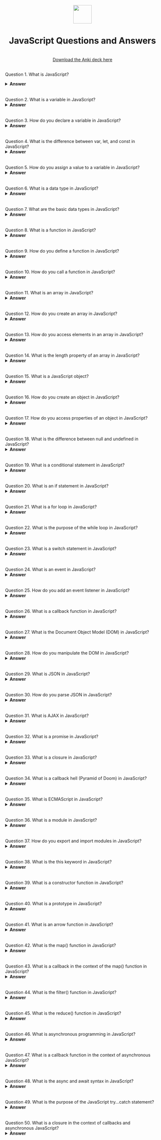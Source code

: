 <div align="center">
  <img height="60" src="https://upload.wikimedia.org/wikipedia/commons/6/6a/JavaScript-logo.png">
  <h1>JavaScript Questions and Answers</h1>
    <br>
  <a href="https://ankiweb.net/shared/info/376600095?cb=1696104749579"> Download the Anki deck here </a>
  <br><br>
</div>


Question 1.
What is JavaScript?

<details><summary><b>Answer</b></summary>
JavaScript is a high-level, interpreted programming language used for web development. It allows you to add interactivity, validate forms, create cookies, and much more in web applications.

</details>
<br><br>
Question 2.
What is a variable in JavaScript?

<details><summary><b>Answer</b></summary>
A variable in JavaScript is a symbolic name for storing and managing data. It is used to store values like numbers, strings, objects, and functions.

</details>
<br><br>
Question 3.
How do you declare a variable in JavaScript?

<details><summary><b>Answer</b></summary>
You can declare a variable in JavaScript using the var, let, or const keyword, followed by the variable name.

</details>
<br><br>
Question 4.
What is the difference between var, let, and const in JavaScript?

<details><summary><b>Answer</b></summary>
var is function-scoped and can be globally scoped.
let is block-scoped and allows reassignment.
const is block-scoped but does not allow reassignment.
</details>
<br><br>
Question 5.
How do you assign a value to a variable in JavaScript?

<details><summary><b>Answer</b></summary>
You can assign a value to a variable in JavaScript using the assignment operator =.

</details>
<br><br>
Question 6.
What is a data type in JavaScript?

<details><summary><b>Answer</b></summary>
A data type in JavaScript defines the type of data that a variable can hold. Common data types include numbers, strings, booleans, objects, and functions.

</details>
<br><br>
Question 7.
What are the basic data types in JavaScript?

<details><summary><b>Answer</b></summary>
The basic data types in JavaScript are:

Number: Represents both integer and floating-point numbers.
String: Represents a sequence of characters.
Boolean: Represents a true or false value.
Undefined: Represents an uninitialized variable.
Null: Represents the intentional absence of any object value.
</details>
<br><br>
Question 8.
What is a function in JavaScript?

<details><summary><b>Answer</b></summary>
A function is a reusable block of code that performs a specific task or set of tasks. Functions are a fundamental concept in JavaScript and are used for code organization and reusability.

</details>
<br><br>
Question 9.
How do you define a function in JavaScript?

<details><summary><b>Answer</b></summary>
You can define a function in JavaScript using the function keyword, followed by the function name and parameters.

</details>
<br><br>
Question 10.
How do you call a function in JavaScript?

<details><summary><b>Answer</b></summary>
You can call a function in JavaScript by using its name followed by parentheses and passing any required arguments.

</details>
<br><br>
Question 11.
What is an array in JavaScript?

<details><summary><b>Answer</b></summary>
An array is a data structure in JavaScript that can hold multiple values. Arrays are ordered collections of elements, and each element can be accessed by its index.

</details>
<br><br>
Question 12.
How do you create an array in JavaScript?

<details><summary><b>Answer</b></summary>
You can create an array in JavaScript by enclosing a list of values in square brackets [].

</details>
<br><br>
Question 13.
How do you access elements in an array in JavaScript?

<details><summary><b>Answer</b></summary>
You can access elements in an array by using their index. The index starts at 0 for the first element.

</details>
<br><br>
Question 14.
What is the length property of an array in JavaScript?

<details><summary><b>Answer</b></summary>
The length property of an array in JavaScript returns the number of elements in the array.

</details>
<br><br>
Question 15.
What is a JavaScript object?

<details><summary><b>Answer</b></summary>
A JavaScript object is a collection of key-value pairs. It is a data structure that can store various data types as values.

</details>
<br><br>
Question 16.
How do you create an object in JavaScript?

<details><summary><b>Answer</b></summary>
You can create an object in JavaScript using curly braces {} and defining key-value pairs within them.

</details>
<br><br>
Question 17.
How do you access properties of an object in JavaScript?

<details><summary><b>Answer</b></summary>
You can access properties of an object using dot notation (object.property) or bracket notation (object['property']).

</details>
<br><br>
Question 18.
What is the difference between null and undefined in JavaScript?

<details><summary><b>Answer</b></summary>
null is an intentional absence of any object value.
undefined is the value assigned to a variable that is declared but not initialized.
</details>
<br><br>
Question 19.
What is a conditional statement in JavaScript?

<details><summary><b>Answer</b></summary>
A conditional statement in JavaScript is used to perform different actions based on different conditions. It allows you to make decisions in your code.

</details>
<br><br>
Question 20.
What is an if statement in JavaScript?

<details><summary><b>Answer</b></summary>
An if statement is a fundamental conditional statement in JavaScript. It allows you to execute a block of code if a specified condition is true.

</details>
<br><br>
Question 21.
What is a for loop in JavaScript?

<details><summary><b>Answer</b></summary>
A for loop is a control flow statement that allows you to execute a block of code repeatedly. It is often used for iterating over arrays and other iterable objects.

</details>
<br><br>
Question 22.
What is the purpose of the while loop in JavaScript?

<details><summary><b>Answer</b></summary>
A while loop in JavaScript is used to execute a block of code as long as a specified condition is true. It repeatedly checks the condition before each iteration.

</details>
<br><br>
Question 23.
What is a switch statement in JavaScript?

<details><summary><b>Answer</b></summary>
A switch statement is a conditional statement used to select one of many code blocks to be executed. It provides an efficient way to perform multiple conditional checks.

</details>
<br><br>
Question 24.
What is an event in JavaScript?

<details><summary><b>Answer</b></summary>
An event in JavaScript is an action or occurrence that happens as a result of something the user does or as a result of another program logic.

</details>
<br><br>
Question 25.
How do you add an event listener in JavaScript?

<details><summary><b>Answer</b></summary>
You can add an event listener to an HTML element in JavaScript using the addEventListener method. This method takes the event type (e.g., 'click') and a function to execute when the event occurs.

</details>
<br><br>
Question 26.
What is a callback function in JavaScript?

<details><summary><b>Answer</b></summary>
A callback function in JavaScript is a function that is passed as an argument to another function and is executed after that function has finished its work. It is often used for asynchronous operations.

</details>
<br><br>
Question 27.
What is the Document Object Model (DOM) in JavaScript?

<details><summary><b>Answer</b></summary>
The Document Object Model (DOM) is a programming interface for web documents. It represents the page so that programs can change the document structure, style, and content dynamically.

</details>
<br><br>
Question 28.
How do you manipulate the DOM in JavaScript?

<details><summary><b>Answer</b></summary>
You can manipulate the DOM in JavaScript by selecting HTML elements using methods like getElementById, querySelector, and getElementsByClassName, and then changing their properties, attributes, or content.

</details>
<br><br>
Question 29.
What is JSON in JavaScript?

<details><summary><b>Answer</b></summary>
JSON (JavaScript Object Notation) is a lightweight data-interchange format used for data exchange between a server and a client or between different parts of an application.

</details>
<br><br>
Question 30.
How do you parse JSON in JavaScript?

<details><summary><b>Answer</b></summary>
You can parse JSON in JavaScript using the JSON.parse() method. This method converts a JSON string into a JavaScript object.

</details>
<br><br>
Question 31.
What is AJAX in JavaScript?

<details><summary><b>Answer</b></summary>
AJAX (Asynchronous JavaScript and XML) is a set of web development techniques that allow web applications to send and receive data from a server asynchronously without reloading the entire page.

</details>
<br><br>
Question 32.
What is a promise in JavaScript?

<details><summary><b>Answer</b></summary>
A promise in JavaScript is an object representing the eventual completion or failure of an asynchronous operation. It is used to handle asynchronous operations more elegantly.

</details>
<br><br>
Question 33.
What is a closure in JavaScript?

<details><summary><b>Answer</b></summary>
A closure in JavaScript is a function that has access to its own scope, the outer function's scope, and the global scope. It "encloses" its environment, allowing it to capture and remember variables from outer scopes.

</details>
<br><br>
Question 34.
What is a callback hell (Pyramid of Doom) in JavaScript?

<details><summary><b>Answer</b></summary>
Callback hell, also known as the Pyramid of Doom, is a situation in JavaScript where multiple nested callbacks make the code hard to read and maintain. It often occurs with asynchronous operations.

</details>
<br><br>
Question 35.
What is ECMAScript in JavaScript?

<details><summary><b>Answer</b></summary>
ECMAScript is a standardized scripting language specification that JavaScript follows. It defines the core features and syntax of JavaScript.

</details>
<br><br>
Question 36.
What is a module in JavaScript?

<details><summary><b>Answer</b></summary>
A module in JavaScript is a self-contained unit of code that can be reused and imported into other JavaScript files. Modules help organize and modularize code.

</details>
<br><br>
Question 37.
How do you export and import modules in JavaScript?

<details><summary><b>Answer</b></summary>
To export from a module, you use export statements, and to import in another module, you use import statements. For example, export function myFunction() and import { myFunction } from './myModule.js'.

</details>
<br><br>
Question 38.
What is the this keyword in JavaScript?

<details><summary><b>Answer</b></summary>
The this keyword in JavaScript refers to the object it belongs to. Its value is determined by how a function is called, and it can change dynamically.

</details>
<br><br>
Question 39.
What is a constructor function in JavaScript?

<details><summary><b>Answer</b></summary>
A constructor function in JavaScript is a template for creating objects. It defines the structure and behavior of objects that will be created using the new keyword.

</details>
<br><br>
Question 40.
What is a prototype in JavaScript?

<details><summary><b>Answer</b></summary>
In JavaScript, every object has a prototype that is a reference to another object. It is used to share properties and methods among objects.

</details>
<br><br>
Question 41.
What is an arrow function in JavaScript?

<details><summary><b>Answer</b></summary>
An arrow function is a concise way to write functions in JavaScript. It has a shorter syntax and does not bind its own this value.

</details>
<br><br>
Question 42.
What is the map() function in JavaScript?

<details><summary><b>Answer</b></summary>
The map() function is used to create a new array by applying a provided function to each element of an existing array.

</details>
<br><br>
Question 43.
What is a callback in the context of the map() function in JavaScript?

<details><summary><b>Answer</b></summary>
A callback in the context of the map() function is the function provided as an argument to map(). It is called for each element of the array and returns a value that is added to the new array.

</details>
<br><br>
Question 44.
What is the filter() function in JavaScript?

<details><summary><b>Answer</b></summary>
The filter() function is used to create a new array with all elements that pass a provided test (predicate) function.

</details>
<br><br>
Question 45.
What is the reduce() function in JavaScript?

<details><summary><b>Answer</b></summary>
The reduce() function is used to reduce an array to a single value. It applies a provided function against an accumulator and each element in the array.

</details>
<br><br>
Question 46.
What is asynchronous programming in JavaScript?

<details><summary><b>Answer</b></summary>
Asynchronous programming in JavaScript is a programming style that allows tasks to be performed concurrently without blocking the main program's execution. It is often used for tasks like fetching data from a server.

</details>
<br><br>
Question 47.
What is a callback function in the context of asynchronous JavaScript?

<details><summary><b>Answer</b></summary>
A callback function in the context of asynchronous JavaScript is a function that is passed as an argument to an asynchronous operation and is executed once the operation is complete.

</details>
<br><br>
Question 48.
What is the async and await syntax in JavaScript?

<details><summary><b>Answer</b></summary>
The async and await syntax in JavaScript provides a more readable way to work with promises and perform asynchronous operations. The async keyword is used to define an asynchronous function, and the await keyword is used to pause the execution of a function until a promise is resolved.

</details>
<br><br>
Question 49.
What is the purpose of the JavaScript try...catch statement?

<details><summary><b>Answer</b></summary>
The try...catch statement is used in JavaScript to handle exceptions (errors) that may occur during the execution of code. It allows you to gracefully handle errors and prevent them from crashing your program.

</details>
<br><br>
Question 50.
What is a closure in the context of callbacks and asynchronous JavaScript?

<details><summary><b>Answer</b></summary>
A closure in the context of callbacks and asynchronous JavaScript is a function that captures and remembers the variables from its containing scope even after that scope has exited. Closures are commonly used when working with asynchronous operations to maintain access to variables across multiple function calls.

</details>
<br><br>